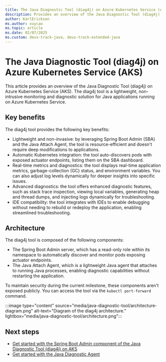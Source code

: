```yaml
---
title: The Java Diagnostic Tool (diag4j) on Azure Kubernetes Service (AKS)
description: Provides an overview of the Java Diagnostic Tool (diag4j) on Azure Kubernetes Service (AKS).
author: KarlErickson
ms.author: xuycao
ms.topic: article
ms.date: 02/07/2025
ms.custom: devx-track-java, devx-track-extended-java
---
```


# The Java Diagnostic Tool (diag4j) on Azure Kubernetes Service (AKS)

This article provides an overview of the Java Diagnostic Tool (diag4j) on Azure Kubernetes Service (AKS). The diag4j tool is a lightweight, non-intrusive monitoring and diagnostic solution for Java applications running on Azure Kubernetes Service.

## Key benefits

The diag4j tool provides the following key benefits:

- Lightweight and non-invasive: by leveraging Spring Boot Admin (SBA) and the Java Attach Agent, the tool is resource-efficient and doesn't require deep modifications to applications.
- Automatic Kubernetes integration: the tool auto-discovers pods with exposed actuator endpoints, listing them on the SBA dashboard.
- Real-time metrics and diagnostics: the tool displays real-time application metrics, garbage-collection (GC) status, and environment variables. You can also adjust log levels dynamically for deeper insights into specific issues.
- Advanced diagnostics: the tool offers enhanced diagnostic features, such as stack trace inspection, viewing local variables, generating heap and thread dumps, and injecting logs dynamically for troubleshooting.
- IDE compatibility: the tool integrates with IDEs to enable debugging without needing to rebuild or redeploy the application, enabling streamlined troubleshooting.

## Architecture

The diag4j tool is composed of the following components:

- The Spring Boot Admin server, which has a read-only role within its namespace to automatically discover and monitor pods exposing actuator endpoints.
- The Java Attach Agent, which is a lightweight Java agent that attaches to running Java processes, enabling diagnostic capabilities without restarting the application.

To maintain security during the current milestone, these components aren't exposed publicly. You can access the tool via the `kubectl port-forward` command.

:::image type="content" source="media/java-diagnostic-tool/architecture-diagram.png" alt-text="Diagram of the diag4j architecture." lightbox="media/java-diagnostic-tool/architecture.png":::

## Next steps

- [Get started with the Spring Boot Admin component of the Java Diagnostic Tool (diag4j) on AKS](java-diagnostic-tools-sba-quickstart.md)
- [Get started with the Java Diagnostic Agent](java-diagnostic-tools-jda-quickstart.md)
